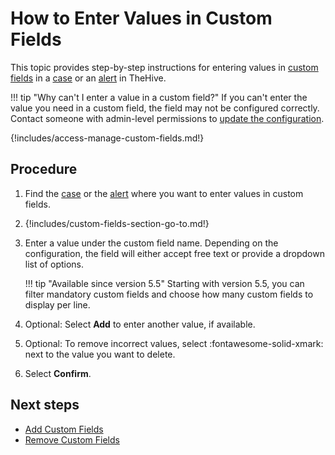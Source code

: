 # How to Enter Values in Custom Fields

This topic provides step-by-step instructions for entering values in [custom fields](../../../../administration/custom-fields/about-custom-fields.md) in a [case](../about-cases.md) or an [alert](../../alerts/about-alerts.md) in TheHive.

!!! tip "Why can't I enter a value in a custom field?"
    If you can't enter the value you need in a custom field, the field may not be configured correctly. Contact someone with admin-level permissions to [update the configuration](../../../../administration/custom-fields/edit-a-custom-field.md).

{!includes/access-manage-custom-fields.md!}

## Procedure

1. Find the [case](../../cases/search-for-cases/find-a-case.md) or the [alert](../../alerts/search-for-alerts/find-an-alert.md) where you want to enter values in custom fields.

2. {!includes/custom-fields-section-go-to.md!}

3. Enter a value under the custom field name. Depending on the configuration, the field will either accept free text or provide a dropdown list of options.

    !!! tip "Available since version 5.5"
        Starting with version 5.5, you can filter mandatory custom fields and choose how many custom fields to display per line.

4. Optional: Select **Add** to enter another value, if available.

5. Optional: To remove incorrect values, select :fontawesome-solid-xmark: next to the value you want to delete.

6. Select **Confirm**.

## Next steps

* [Add Custom Fields](add-custom-fields.md)
* [Remove Custom Fields](remove-custom-fields.md)